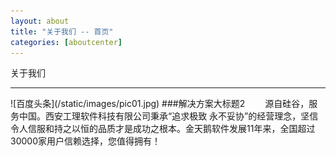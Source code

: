```yaml
---
layout: about
title: "关于我们 -- 首页"
categories: [aboutcenter]
---
```

关于我们
<hr/>
![百度头条](/static/images/pic01.jpg)
###解决方案大标题2
&emsp;&emsp;源自硅谷，服务中国。西安工理软件科技有限公司秉承“追求极致 永不妥协”的经营理念，坚信令人信服和持之以恒的品质才是成功之根本。金天鹅软件发展11年来，全国超过30000家用户信赖选择，您值得拥有！
